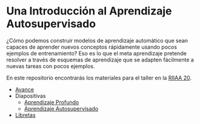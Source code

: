 # Una Introducción al Aprendizaje Autosupervisado

¿Cómo podemos construir modelos de aprendizaje automático que sean capaces de aprender nuevos conceptos rápidamente usando pocos ejemplos de entrenamiento? Eso es lo que el meta aprendizaje pretende resolver a través de esquemas de aprendizaje que se adapten fácilmente a nuevas tareas con pocos ejemplos.

En este repositorio encontrarás los materiales para el taller en la [RIIAA 20](https://riiaa.org).

- [Avance](media/avance.mp4)
- Diapositivas
  - [Aprendizaje Profundo](slides/1_intro_ap.pdf)
  - [Aprendizaje Autosupervisado](slides/2_auto.pdf)
- [Libretas](notebooks)
